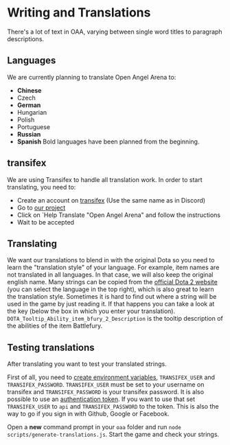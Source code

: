 # Writing and Translations
There's a lot of text in OAA, varying between single word titles to paragraph descriptions.

## Languages 
We are currently planning to translate Open Angel Arena to:
- **Chinese**
- Czech
- **German**
- Hungarian
- Polish
- Portuguese
- **Russian**
- **Spanish**
Bold languages have been planned from the beginning.

## transifex
We are using Transifex to handle all translation work. In order to start translating, you need to:
- Create an account on [transifex](https://www.transifex.com/) (Use the same name as in Discord)
- Go to [our project](https://www.transifex.com/open-angel-arena/open-angel-arena/)
- Click on `Help Translate "Open Angel Arena" and follow the instructions
- Wait to be accepted

## Translating
We want our translations to blend in with the original Dota so you need to learn the "translation style" of your language. For example, item names are not translated in all languages. In that case, we will also keep the original english name.
Many strings can be copied from the [official Dota 2 website](http://www.dota2.com/items/) (you can select the language in the top right), which is also great to learn the translation style.
Sometimes it is hard to find out where a string will be used in the game by just reading it. If that happens you can take a look at the key (below the box in which you enter your translation). `DOTA_Tooltip_Ability_item_bfury_2_Description` is the tooltip description of the abilities of the item Battlefury.

## Testing translations
After translating you want to test your translated strings. 

First of all, you need to [create environment variables](http://www.forbeslindesay.co.uk/post/42833119552/permanently-set-environment-variables-on-windows), `TRANSIFEX_USER` and `TRANSIFEX_PASSWORD`. `TRANSIFEX_USER` must be set to your username on transifex and `TRANSIFEX_PASSWORD` is your transifex password.
It is also possible to use an [authentication token](https://www.transifex.com/blog/2017/api-authentication-tokens/). If you want to use that set `TRANSIFEX_USER` to `api` and `TRANSIFEX_PASSWORD` to the token. This is also the way to go if you sign in with Github, Google or Facebook.

Open a **new** command prompt in your `oaa` folder and run `node scripts/generate-translations.js`.
Start the game and check your strings.
